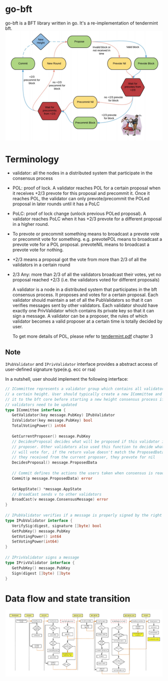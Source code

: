 # go-bft
go-bft is a BFT library written in go. It's a re-implementation of tendermint bft.
![cmd-markdown-logo](resource/tmbft.jpeg)

# Terminology
* validator: all the nodes in a distributed system that participate in the consensus process
* POL: proof of lock. A validator reaches POL for a certain proposal when it receives
  +2/3 prevote for this proposal and precommit it. Once it reaches POL, the validator 
  can only prevote/precommit the POLed proposal in later rounds until it has a PoLC
* PoLC: proof of lock change (unlock previous POLed proposal). A validator reaches PoLC
  when it has +2/3 prevote for a different proposal in a higher round.
* To prevote or precommit something means to broadcast a prevote vote or precommit
  vote for something. e.g. prevotePOL means to broadcast a prevote vote for a POL
  proposal. prevoteNIL means to broadcast a prevote vote for nothing.
* +2/3 means a proposal got the vote from more than 2/3 of all the validators 
  in a certain round
* 2/3 Any: more than 2/3 of all the validators broadcast their votes, yet no proposal
  reached +2/3 (i.e. the validators voted for different proposals)
  
  A validator is a node in a distributed system that participates in the
  bft consensus process. It proposes and votes for a certain proposal.
  Each validator should maintain a set of all the PubValidators so that
  it can verifies messages sent by other validators. Each validator should
  have exactly one PrivValidator which contains its private key so that
  it can sign a message. A validator can be a proposer, the rules of which
  validator becomes a valid proposer at a certain time is totally decided by user.
  
  To get more details of POL, please refer to [tendermint.pdf](https://allquantor.at/blockchainbib/pdf/buchman2016tendermint.pdf) chapter 3

## Note
`IPubValidator` and `IPrivValidator` interface provides a abstract access of user-defined
  signature type(e.g. ecc or rsa)
  
 In a nutshell, user should implement the following interface:
 ```go
// ICommittee represents a validator group which contains all validators at
// a certain height. User should typically create a new ICommittee and register
// it to the bft core before starting a new height consensus process if
// validators need to be updated
type ICommittee interface {
	GetValidator(key message.PubKey) IPubValidator
	IsValidator(key message.PubKey) bool
	TotalVotingPower() int64

	GetCurrentProposer() message.PubKey
	// DecidesProposal decides what will be proposed if this validator is the current
	// proposer. Other validators also used this function to decide what proposal they
	// will vote for, if the return value doesn't match the ProposedData of the proposal
	// they received from the current proposer, they prevote for nil
	DecidesProposal() message.ProposedData

	// Commit defines the actions the users taken when consensus is reached
	Commit(p message.ProposedData) error

	GetAppState() *message.AppState
	// BroadCast sends v to other validators
	BroadCast(v message.ConsensusMessage) error
}

// IPubValidator verifies if a message is properly signed by the right validator
type IPubValidator interface {
	VerifySig(digest, signature []byte) bool
	GetPubKey() message.PubKey
	GetVotingPower() int64
	SetVotingPower(int64)
}

// IPrivValidator signs a message
type IPrivValidator interface {
	GetPubKey() message.PubKey
	Sign(digest []byte) []byte
}
```

# Data flow and state transition
![cmd-markdown-logo](resource/goBFT-dataflow.jpeg)
